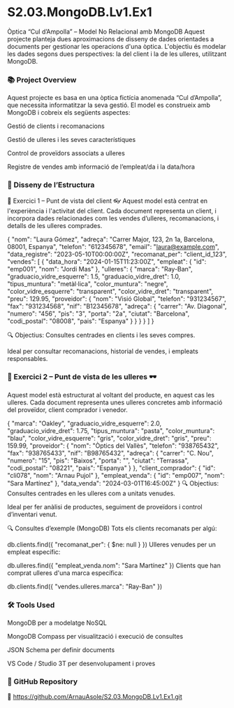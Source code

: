 # S2.03.MongoDB.Lv1.Ex1

Òptica “Cul d’Ampolla” – Model No Relacional amb MongoDB
Aquest projecte planteja dues aproximacions de disseny de dades orientades a documents per gestionar les operacions d'una òptica. L'objectiu és modelar les dades segons dues perspectives: la del client i la de les ulleres, utilitzant MongoDB.

### 📚 Project Overview
Aquest projecte es basa en una òptica fictícia anomenada “Cul d’Ampolla”, que necessita informatitzar la seva gestió. El model es construeix amb MongoDB i cobreix els següents aspectes:

Gestió de clients i recomanacions

Gestió de ulleres i les seves característiques

Control de proveïdors associats a ulleres

Registre de vendes amb informació de l’empleat/da i la data/hora

### 📂 Disseny de l’Estructura
🧪 Exercici 1 – Punt de vista del client 👓
Aquest model està centrat en l'experiència i l'activitat del client. Cada document representa un client, i incorpora dades relacionades com les vendes d’ulleres, recomanacions, i detalls de les ulleres comprades.


{
  "nom": "Laura Gómez",
  "adreça": "Carrer Major, 123, 2n 1a, Barcelona, 08001, Espanya",
  "telefon": "612345678",
  "email": "laura@example.com",
  "data_registre": "2023-05-10T00:00:00Z",
  "recomanat_per": "client_id_123",
  "vendes": [
    {
      "data_hora": "2024-01-15T11:23:00Z",
      "empleat": {
        "id": "emp001",
        "nom": "Jordi Mas"
      },
      "ulleres": {
        "marca": "Ray-Ban",
        "graduacio_vidre_esquerre": 1.5,
        "graduacio_vidre_dret": 1.0,
        "tipus_muntura": "metàl·lica",
        "color_muntura": "negre",
        "color_vidre_esquerre": "transparent",
        "color_vidre_dret": "transparent",
        "preu": 129.95,
        "proveidor": {
          "nom": "Visió Global",
          "telefon": "931234567",
          "fax": "931234568",
          "nif": "B12345678",
          "adreça": {
            "carrer": "Av. Diagonal",
            "numero": "456",
            "pis": "3",
            "porta": "2a",
            "ciutat": "Barcelona",
            "codi_postal": "08008",
            "pais": "Espanya"
          }
        }
      }
    }
  ]
}

🔍 Objectius:
Consultes centrades en clients i les seves compres.

Ideal per consultar recomanacions, historial de vendes, i empleats responsables.

### 🧪 Exercici 2 – Punt de vista de les ulleres 🕶️
Aquest model està estructurat al voltant del producte, en aquest cas les ulleres. Cada document representa unes ulleres concretes amb informació del proveïdor, client comprador i venedor.

{
  "marca": "Oakley",
  "graduacio_vidre_esquerre": 2.0,
  "graduacio_vidre_dret": 1.75,
  "tipus_muntura": "pasta",
  "color_muntura": "blau",
  "color_vidre_esquerre": "gris",
  "color_vidre_dret": "gris",
  "preu": 159.99,
  "proveidor": {
    "nom": "Òptics del Vallès",
    "telefon": "938765432",
    "fax": "938765433",
    "nif": "B98765432",
    "adreça": {
      "carrer": "C. Nou",
      "numero": "15",
      "pis": "Baixos",
      "porta": "",
      "ciutat": "Terrassa",
      "codi_postal": "08221",
      "pais": "Espanya"
    }
  },
  "client_comprador": {
    "id": "cli078",
    "nom": "Arnau Pujol"
  },
  "empleat_venda": {
    "id": "emp007",
    "nom": "Sara Martínez"
  },
  "data_venda": "2024-03-01T16:45:00Z"
}
🔍 Objectius:
Consultes centrades en les ulleres com a unitats venudes.

Ideal per fer anàlisi de productes, seguiment de proveïdors i control d’inventari venut.

🔍 Consultes d’exemple (MongoDB)
Tots els clients recomanats per algú:


db.clients.find({ "recomanat_per": { $ne: null } })
Ulleres venudes per un empleat específic:


db.ulleres.find({ "empleat_venda.nom": "Sara Martínez" })
Clients que han comprat ulleres d'una marca específica:


db.clients.find({ "vendes.ulleres.marca": "Ray-Ban" })
### 🛠️ Tools Used
MongoDB per a modelatge NoSQL

MongoDB Compass per visualització i execució de consultes

JSON Schema per definir documents

VS Code / Studio 3T per desenvolupament i proves

### 🔗 GitHub Repository 
📂 https://github.com/ArnauAsole/S2.03.MongoDB.Lv1.Ex1.git
